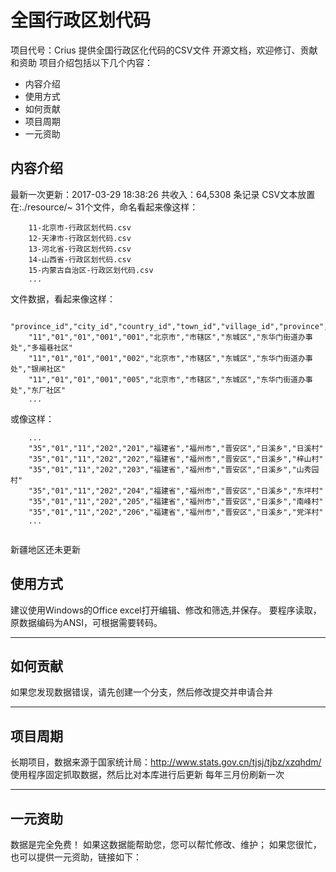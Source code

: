 全国行政区划代码
================
项目代号：Crius
提供全国行政区化代码的CSV文件
开源文档，欢迎修订、贡献和资助
项目介绍包括以下几个内容：
+ 内容介绍
+ 使用方式
+ 如何贡献
+ 项目周期
+ 一元资助 


内容介绍
--------
最新一次更新：2017-03-29 18:38:26
共收入：64,5308 条记录
CSV文本放置在:./resource/~
31个文件，命名看起来像这样：
```
	11-北京市-行政区划代码.csv
	12-天津市-行政区划代码.csv
	13-河北省-行政区划代码.csv
	14-山西省-行政区划代码.csv
	15-内蒙古自治区-行政区划代码.csv
	...
```

文件数据，看起来像这样：
```
	"province_id","city_id","country_id","town_id","village_id","province","city","country","town","village"
	"11","01","01","001","001","北京市","市辖区","东城区","东华门街道办事处","多福巷社区"
	"11","01","01","001","002","北京市","市辖区","东城区","东华门街道办事处","银闸社区"
	"11","01","01","001","005","北京市","市辖区","东城区","东华门街道办事处","东厂社区"
	...
```
或像这样：

```
	...
	"35","01","11","202","201","福建省","福州市","晋安区","日溪乡","日溪村"
	"35","01","11","202","202","福建省","福州市","晋安区","日溪乡","梓山村"
	"35","01","11","202","203","福建省","福州市","晋安区","日溪乡","山秀园村"
	"35","01","11","202","204","福建省","福州市","晋安区","日溪乡","东坪村"
	"35","01","11","202","205","福建省","福州市","晋安区","日溪乡","南峰村"
	"35","01","11","202","206","福建省","福州市","晋安区","日溪乡","党洋村"
	...
	
```
新疆地区还未更新


使用方式
--------
建议使用Windows的Office excel打开编辑、修改和筛选,并保存。
要程序读取，原数据编码为ANSI，可根据需要转码。

--------
如何贡献
--------
如果您发现数据错误，请先创建一个分支，然后修改提交并申请合并

--------
项目周期
--------
长期项目，数据来源于国家统计局：http://www.stats.gov.cn/tjsj/tjbz/xzqhdm/
使用程序固定抓取数据，然后比对本库进行后更新
每年三月份刷新一次

--------
一元资助
--------
数据是完全免费！
如果这数据能帮助您，您可以帮忙修改、维护；
如果您很忙，也可以提供一元资助，链接如下：

